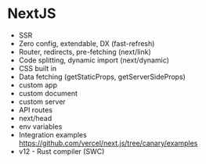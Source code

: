 # NextJS

- SSR
- Zero config, extendable, DX (fast-refresh)
- Router, redirects, pre-fetching (next/link)
- Code splitting, dynamic import (next/dynamic)
- CSS built in
- Data fetching (getStaticProps, getServerSideProps)
- custom app
- custom document
- custom server
- API routes
- next/head
- env variables
- Integration examples https://github.com/vercel/next.js/tree/canary/examples
- v12 - Rust compiler (SWC)